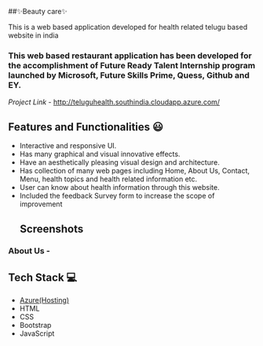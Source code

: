 ##✨Beauty care✨

This is a web based application developed for health related telugu based website in india

### This web based restaurant application has been developed for the accomplishment of Future Ready Talent Internship program launched by Microsoft, Future Skills Prime, Quess, Github and EY.
*Project Link* - http://teluguhealth.southindia.cloudapp.azure.com/


## Features and Functionalities 😃

- Interactive and responsive UI.
- Has many graphical and visual innovative effects.
- Have an aesthetically pleasing visual design and architecture.
- Has collection of many web pages including Home, About Us, Contact, Menu, health topics and health related information etc.
- User can know about health information through this website.
- Included the feedback Survey form to increase the scope of improvement
  ## Screenshots




   

### About Us -






## Tech Stack 💻

- [Azure(Hosting)](https://azure.microsoft.com/en-in/features/azure-portal/)
- HTML
- CSS
- Bootstrap
- JavaScript

